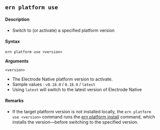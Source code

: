 ## `ern platform use`

#### Description

* Switch to (or activate) a specified platform version  

#### Syntax

`ern platform use <version>`

**Arguments**

`<version>`

* The Electrode Native platform version to activate.
* Sample values : `v0.18.0` / `0.18.0` / `latest`
* Using `latest` will switch to the latest version of Electrode Native

#### Remarks

* If the target platform version is not installed locally, the `ern platform use <version>` command runs the [ern platform install] command, which installs the version—before switching to the specified version.

[ern platform install]: ./install.md
